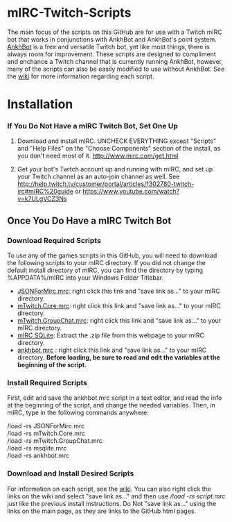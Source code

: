 # mIRC-Twitch-Scripts
The main focus of the scripts on this GitHub are for use with a Twitch mIRC bot that works in conjunctions with AnkhBot and AnkhBot's point system.  [AnkhBot](http://marcinswierzowski.com/Code/AnkhBotR2/) is a free and versatile Twitch bot, yet like most things, there is always room for improvement.  These scripts are designed to compliment and enchance a Twitch channel that is currently running AnkhBot, however, many of the scripts can also be easily modified to use without AnkhBot.  See the [wiki](https://github.com/Blasman/mIRC-Twitch-Scripts/wiki) for more information regarding each script.

# Installation

### If You Do Not Have a mIRC Twitch Bot, Set One Up

1. Download and install mIRC. UNCHECK EVERYTHING except "Scripts" and "Help Files" on the "Choose Components" section of the install, as you don't need most of it. http://www.mirc.com/get.html

2. Get your bot's Twitch account up and running with mIRC, and set up your Twitch channel as an auto-join channel as well. See http://help.twitch.tv/customer/portal/articles/1302780-twitch-irc#mIRC%20guide or https://www.youtube.com/watch?v=k7ULgVCZ3Ns

## Once You Do Have a mIRC Twitch Bot
### Download Required Scripts
To use any of the games scripts in this GitHub, you will need to download the following scripts to your mIRC directory.  If you did not change the default install directory of mIRC, you can find the directory by typing %APPDATA%/mIRC into your Windows Folder Titlebar.
* [JSONForMirc.mrc](https://raw.githubusercontent.com/SReject/mTwitch/master/resources/JSONForMirc.mrc): right click this link and "save link as..." to your mIRC directory.
* [mTwitch.Core.mrc](https://raw.githubusercontent.com/SReject/mTwitch/master/mTwitch.Core.mrc): right click this link and "save link as..." to your mIRC directory.
* [mTwitch.GroupChat.mrc](https://raw.githubusercontent.com/SReject/mTwitch/master/mTwitch.GroupChat.mrc): right click this link and "save link as..." to your mIRC directory.
* [mIRC SQLite](http://hawkee.com/scripts/11648275/): Extract the .zip file from this webpage to your mIRC directory.
* [ankhbot.mrc](http://raw.githubusercontent.com/Blasman/mIRC-Twitch-Scripts/master/ankhbot.mrc) : right click this link and "save link as..." to your mIRC directory. **Before loading, be sure to read and edit the variables at the beginning of the script.**

### Install Required Scripts
First, edit and save the ankhbot.mrc script in a text editor, and read the info at the beginning of the script, and change the needed variables.  Then, in mIRC, type in the following commands anywhere:  

/load -rs JSONForMirc.mrc  
/load -rs mTwitch.Core.mrc  
/load -rs mTwitch.GroupChat.mrc  
/load -rs msqlite.mrc  
/load -rs ankhbot.mrc  

### Download and Install Desired Scripts
For information on each script, see the [wiki](https://github.com/Blasman/mIRC-Twitch-Scripts/wiki).  You can also right click the links on the wiki and select "save link as..." and then use */load -rs script.mrc* just like the previous install instructions.  Do Not "save link as..." using the links on the main page, as they are links to the GitHub html pages.
